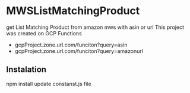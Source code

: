 # MWSListMatchingProduct
get List Matching Product from amazon mws with asin or url
This project was created on GCP Functions

* gcpProject.zone.url.com/funciton?query=asin
* gcpProject.zone.url.com/funciton?query=amazonurl

## Instalation

npm install
update constanst.js file

